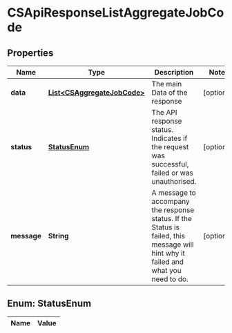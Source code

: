 
# CSApiResponseListAggregateJobCode

## Properties
Name | Type | Description | Notes
------------ | ------------- | ------------- | -------------
**data** | [**List&lt;CSAggregateJobCode&gt;**](CSAggregateJobCode.md) | The main Data of the response |  [optional]
**status** | [**StatusEnum**](#StatusEnum) | The API response status. Indicates if the request was successful, failed or was unauthorised. |  [optional]
**message** | **String** | A message to accompany the response status.  If the Status is failed, this message will hint why it failed and what you need to do. |  [optional]


<a name="StatusEnum"></a>
## Enum: StatusEnum
Name | Value
---- | -----



